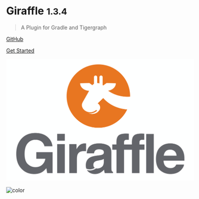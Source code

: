 # Giraffle <small>1.3.4</small>

> A Plugin for Gradle and Tigergraph

[GitHub](https://github.com/Optum/giraffle)

[Get Started](getting_started.md)

![logo](_media/giraffle-v2padded.png)

![color](#ffffff)
